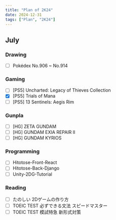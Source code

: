 ```yaml
---
title: "Plan of 2K24"
date: 2024-12-31
tags: ["Plan", "2K24"]
---
```


## July

### Drawing

- [ ] Pokédex No.906 ~ No.914

### Gaming

- [ ] [PS5] Uncharted: Legacy of Thieves Collection
- [x] [PS5] Trials of Mana
- [ ] [PS5] 13 Sentinels: Aegis Rim

### Gunpla

- [ ] [HG] ZETA GUNDAM
- [ ] [HG] GUNDAM EXIA REPAIR II
- [ ] [HG] GUNDAM KYRIOS

### Programming

- [ ] Hitotose-Front-React
- [ ] Hitotose-Back-Django
- [ ] Unity-2DG-Tutorial

### Reading

- [ ] たのしい 2Dゲームの作り方
- [ ] TOEIC TEST 必ずできる文法 スピードマスター
- [ ] TOEIC TEST 模試特急 新形式対策
